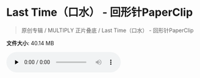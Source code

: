 # Last Time（口水） - 回形针PaperClip

> 原创专辑 / MULTIPLY 正片叠底 / Last Time（口水） - 回形针PaperClip

**文件大小**: 40.14 MB

<audio preload="none" controls><source src="https://file.hsyhx.top/archive/原创专辑/MULTIPLY 正片叠底/Last Time（口水） - 回形针PaperClip.flac" type="audio/mpeg">🤔 您的浏览器不支持此音频格式</audio>